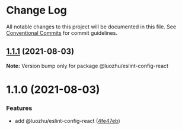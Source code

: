 # Change Log

All notable changes to this project will be documented in this file.
See [Conventional Commits](https://conventionalcommits.org) for commit guidelines.

## [1.1.1](https://github.com/youngjuning/luozhu-cli/compare/@luozhu/eslint-config-react@1.1.0...@luozhu/eslint-config-react@1.1.1) (2021-08-03)

**Note:** Version bump only for package @luozhu/eslint-config-react





# 1.1.0 (2021-08-03)


### Features

* add @luozhu/eslint-config-react ([4fe47eb](https://github.com/youngjuning/luozhu-cli/commit/4fe47ebd44f4501eed7204b673252a87f72d86fc))
